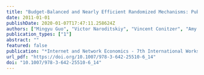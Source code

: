 ```yaml
---
title: "Budget-Balanced and Nearly Efficient Randomized Mechanisms: Public Goods and beyond"
date: 2011-01-01
publishDate: 2020-01-07T17:47:11.258624Z
authors: ["Mingyu Guo", "Victor Naroditskiy", "Vincent Conitzer", "Amy Greenwald", "Nicholas R. Jennings"]
publication_types: ["1"]
abstract: ""
featured: false
publication: "*Internet and Network Economics - 7th International Workshop, WINE 2011, Singapore, December 11-14, 2011. Proceedings*"
url_pdf: "https://doi.org/10.1007/978-3-642-25510-6_14"
doi: "10.1007/978-3-642-25510-6_14"
---
```


